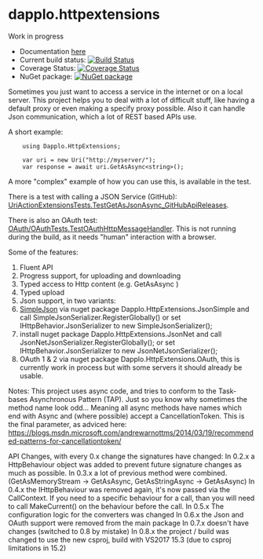 dapplo.httpextensions
=====================
Work in progress

- Documentation [here](http://www.dapplo.net/Dapplo.HttpExtensions)
- Current build status: [![Build Status](https://dev.azure.com/Dapplo/Dapplo%20framework/_apis/build/status/dapplo.Dapplo.HttpExtensions?branchName=master)](https://dev.azure.com/Dapplo/Dapplo%20framework/_build/latest?definitionId=9&branchName=master)
- Coverage Status: [![Coverage Status](https://coveralls.io/repos/github/dapplo/Dapplo.HttpExtensions/badge.svg?branch=master)](https://coveralls.io/github/dapplo/Dapplo.HttpExtensions?branch=master)
- NuGet package: [![NuGet package](https://img.shields.io/nuget/v/Dapplo.HttpExtensions.svg)](https://www.nuget.org/packages/Dapplo.HttpExtensions)

Sometimes you just want to access a service in the internet or on a local server.
This project helps you to deal with a lot of difficult stuff, like having a default proxy or even making a specify proxy possible.
Also it can handle Json communication, which a lot of REST based APIs use.

A short example:
```
	using Dapplo.HttpExtensions;

	var uri = new Uri("http://myserver/");
	var response = await uri.GetAsAsync<string>();
```

A more "complex" example of how you can use this, is available in the test. 

There is a test with calling a JSON Service (GitHub): [UriActionExtensionsTests.TestGetAsJsonAsync_GitHubApiReleases](https://github.com/dapplo/Dapplo.HttpExtensions/blob/master/Dapplo.HttpExtensions.Test/UriActionExtensionsTests.cs).

There is also an OAuth test: [OAuth/OAuthTests.TestOAuthHttpMessageHandler](https://github.com/dapplo/Dapplo.HttpExtensions/blob/master/Dapplo.HttpExtensions.Test/OAuth/OAuthTests.cs).
This is not running during the build, as it needs "human" interaction with a browser.

Some of the features:

1. Fluent API
2. Progress support, for uploading and downloading
3. Typed access to Http content (e.g. GetAsAsync<Bitmap> )
4. Typed upload
5. Json support, in two variants:
  1. [SimpleJson](https://github.com/facebook-csharp-sdk/simple-json) via nuget package Dapplo.HttpExtensions.JsonSimple and call SimpleJsonSerializer.RegisterGlobally() or set IHttpBehavior.JsonSerializer to new SimpleJsonSerializer();
  2. install nuget package Dapplo.HttpExtensions.JsonNet and call JsonNetJsonSerializer.RegisterGlobally(); or set IHttpBehavior.JsonSerializer to new JsonNetJsonSerializer();
6. OAuth 1 & 2 via nuget package Dapplo.HttpExtensions.OAuth, this is currently work in process but with some servers it should already be usable.

Notes:
This project uses async code, and tries to conform to the Task-bases Asynchronous Pattern (TAP). Just so you know why sometimes the method name look odd... Meaning all async methods have names which end with Async and (where possible) accept a CancellationToken. This is the final parameter, as adviced here: https://blogs.msdn.microsoft.com/andrewarnottms/2014/03/19/recommended-patterns-for-cancellationtoken/

API Changes, with every 0.x change the signatures have changed:
In 0.2.x a HttpBehaviour object was added to prevent future signature changes as much as possible.
In 0.3.x a lot of previous method were combined. (GetAsMemoryStream -> GetAsAsync<MemoryStream>, GetAsStringAsync -> GetAsAsync<string>)
In 0.4.x the IHttpBehaviour was removed again, it's now passed via the CallContext. If you need to a specific behaviour for a call, than you will need to call MakeCurrent() on the behaviour before the call.
In 0.5.x The configuration logic for the converters was changed
In 0.6.x the Json and OAuth support were removed from the main package
In 0.7.x doesn't have changes (switched to 0.8 by mistake)
In 0.8.x the project / build was changed to use the new csproj, build with VS2017 15.3 (due to csproj limitations in 15.2)